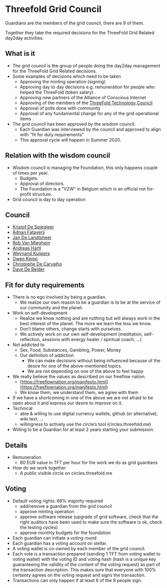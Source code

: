 # Threefold Grid Council

Guardians are the members of the grid council, there are 9 of them.

Together they take the required decisions for the ThreeFold Grid Related day2day activities.

## What is it

* The grid council is the group of people doing the day2day management for the ThreeFold Grid Related decisions.
* Some examples of decisions which need to be taken
    * Approving the minting operation (signing)
    * Approving day to day decisions e.g. remuneration for people who helped the ThreeFold (token salary) .
    * Approving new partners of the Alliance of Conscious Internet
    * Approving of the members of the [ThreeFold Technology Council](technology_council.md)
    * Approval of polls done with community
    * Approval of any fundamental change for any of the grid operational items
* The grid council has been approved by the wisdom council.
    * Each Guardian was interviewed by the council and approved to align with 
"fit for duty requirements"
    * This approval cycle will happen in Summer 2020.

## Relation with the wisdom council

* Wisdom council is managing the Foundation, this only happens couple of times per year.
    * Budgets.
    * Approval of directors.
    * The Foundation is a "VZW" in Belgium which is an official not for-profit structure.
* Grid council is day to day operation

## Council 
* [Kristof De Spiegleer](kristof.md)
* [Adnan Fatayerji](adnan_fatayerji.md)
* [Jan De Landtsheer](jan_de_landtsheer.md)
* [Rob Van Mieghem](rob_van_mieghem.md)
* [Andreas Hartl](andreas_hartl.md)
* [Weynand Kuijpers](weynand.md)
* [Owen Kemp](owen_kemp.md)
* [Christophe De Carvalho](christophe_dcmp.md)
* [Dave De Belder](dave_debelder.md)

## Fit for duty requirements

* There is no ego involved by being a guardian.
    * We realize our own reason to be a guardian is to be at the service of our community and the planet.
* Work on self-development
    * Realize we know nothing and are nothing but will always work in the best interest of the planet. The more we learn the less we know. 
    * Don’t blame others, change starts with ourselves.
    * We actively work on our own self-development (meditation, self-reflection, sessions with energy healer / spiritual coach, …)
* Not addicted to 
    * Sex, Food, Substances, Gambling, Power, Money
    * Our definition of addiction
        * We can make decisions without being influenced because of the desire for one of the above-mentioned topics.
        * We are not depending on one of the above to feel happy
* We really believe the values as described on our freeflow nation.
    * [https://freeflownation.org/manifesto.html](https://freeflownation.org/manifesto.html)
    * We know them, we understand them, we agree with them
* If we have a shortcoming in one of the above we are not afraid to be open about it and express our desire to improve on it.
* Technical
    * able & willing to use digital currency wallets, github (or alternative), wiki text, …
    * willingness to actively use the circle’s tool (circles.threefold.me)
* Willing to be a Guardian for at least 2 years starting your submission.

## Details

* Remuneration
    * 80 EUR value in TFT per hour for the work we do as grid guardians
* How do we work together
    * A public visible circle on circles.threefold.me

## Voting

* Default voting rights: 66% majority required
    * add/remove a guardian from the grid council
    * approve minting operation
    * approve software release (upgrade of grid software, check that the right auditors have been used to make sure the software is ok, check the testing cycles)
    * approve monthly budgets for the foundation
* Each guardian can initiate a voting round
* Each guardian has a voting account on stellar.
* A voting wallet is co-owned by each member of the grid council.
* Each vote is a transaction prepared (sending 1 TFT from voting wallet to voting wallet) with the voting ID and voting hash (hash is a unique key guaranteeing the validity of the content of the voting request) as part of the transaction description. This makes sure that everyone with 100% certainty agrees on the voting request and signs the transaction.
* Transactions can only happen if at least 6 of the 9 people sign.

